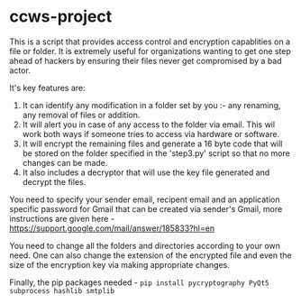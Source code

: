 # ccws-project
This is a script that provides access control and encryption capablities on a file or folder.
It is extremely useful for organizations wanting to get one step ahead of hackers by ensuring their files never get compromised by a bad actor.

It's key features are:
1. It can identify any modification in a folder set by you :- any renaming, any removal of files or addition.
2. It will alert you in case of any access to the folder via email. This wil work both ways if someone tries to access via hardware or software.
3. It will encrypt the remaining files and generate a 16 byte code that will be stored on the folder specified in the 'step3.py' script so that no more changes can be made.
4. It also includes a decryptor that will use the key file generated and decrypt the files.

You need to specify your sender email, recipent email and an application specific password for Gmail that can be created via sender's Gmail,
more instructions are given here - https://support.google.com/mail/answer/185833?hl=en

You need to change all the folders and directories according to your own need.
One can also change the extension of the encrypted file and even the size of the encryption key via making appropriate changes.

Finally, the pip packages needed -
`pip install pycryptography PyQt5 subprocess hashlib smtplib`


